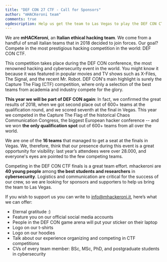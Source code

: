 ```yaml
---
title: "DEF CON 27 CTF - Call for Sponsors"
author: "mHACKeroni team"
comments: true
ogdescription: Help us get the team to Las Vegas to play the DEF CON CTF 27 finals.
---
```

<!-- [Scarica la versione in italiano]({{"assets/docs/mHACKeroni_sponsorhip.pdf" | absolute_url}}) -->

We are <b>mHACKeroni</b>, an <b>Italian ethical hacking team</b>. We come from a handful of small italian teams that in 2018 decided to join forces. Our goal? Compete in the most prestigious hacking competition in the world: DEF CON CTF. 

This competition takes place during the DEF CON conference, the most renowned hacking and cybersecurity event in the world. You might know it because it was featured in popular movies and TV shows such as X-Files, The Signal, and the recent Mr. Robot.
DEF CON's main highlight is surely the Capture The Flag (CTF) competition, where only a selection of the best teams from academia and industry compete for the glory. 

<b>This year we will be part of DEF CON again</b>: In fact, we confirmed the great results of 2018, when we got second place out of 600+ teams at the qualification round, and we scored seventh at the final in Vegas. This year we competed in the Capture The Flag of the historical Chaos Communication Congress, the biggest European hacker conference -- and we won <b>the only qualification spot</b> out of 600+ teams from all over the world.

We are one of the <b>16 teams</b> that managed to get a seat at the finals in Vegas. We, therefore, think that our presence during this event is a great opportunity for visibility: last year’s attendees were over 28.000, and everyone's eyes are pointed to the few competing teams.

Competing in the DEF CON CTF finals is a great team effort. mhackeroni are <b>40 young people</b> among <b>the best students and researchers</b> in <b>cybersecurity</b>. Logistics and communication are critical for the success of our crew, so we are looking for sponsors and supporters to help us bring the team to Las Vegas.

If you wish to support us you can write to <a href="mailto:info@mhackeroni.it">info@mhackeroni.it</a>, here’s what we can offer:
- Eternal gratitude :)
- Feature you on our official social media accounts
- People in the DEF CON game arena will put your sticker on their laptop
- Logo on our t-shirts
- Logo on our hoodies
- Talk about our experience organizing and competing in CTF competitions 
- CVs of every team member: BSc, MSc, PhD, and postgraduate students in cybersecurity
